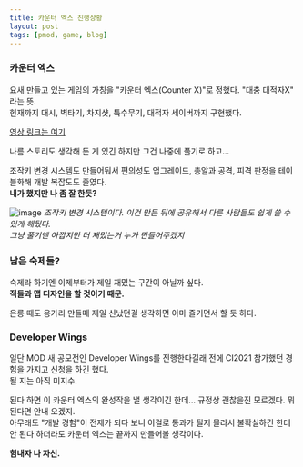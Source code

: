 ```yaml
---
title: 카운터 엑스 진행상황
layout: post
tags: [pmod, game, blog]
---
```

### 카운터 엑스
요새 만들고 있는 게임의 가칭을 "카운터 엑스(Counter X)"로 정했다. "대충 대적자X" 라는 뜻.  
현재까지 대시, 벽타기, 차지샷, 특수무기, 대적자 세이버까지 구현했다.  

[영상 링크는 여기](https://youtu.be/v7voFGpPsT4)

나름 스토리도 생각해 둔 게 있긴 하지만 그건 나중에 풀기로 하고...  

조작키 변경 시스템도 만들어둬서 편의성도 업그레이드, 총알과 공격, 피격 판정을 테이블화해 개발 복잡도도 줄였다.  
**내가 했지만 나 좀 잘 한듯?**

![image](https://user-images.githubusercontent.com/43718966/177037588-950463c1-8ac4-4b94-9774-ceef097c8654.png)
*조작키 변경 시스템이다. 이건 만든 뒤에 공유해서 다른 사람들도 쉽게 쓸 수 있게 해뒀다.  
그냥 풀기엔 아깝지만 더 재밌는거 누가 만들어주겠지*

### 남은 숙제들?
숙제라 하기엔 이제부터가 제일 재밌는 구간이 아닐까 싶다.  
**적들과 맵 디자인을 할 것이기 때문.**

은룡 때도 용가리 만들때 제일 신났던걸 생각하면 아마 즐기면서 할 듯 하다.
### Developer Wings
일단 MOD 새 공모전인 Developer Wings를 진행한다길래 전에 CI2021 참가했던 경험을 가지고 신청을 하긴 했다.  
될 지는 아직 미지수.

된다 하면 이 카운터 엑스의 완성작을 낼 생각이긴 한데... 규정상 괜찮을진 모르겠다. 뭐 된다면 안내 오겠지.  
아무래도 "개발 경험"이 전제가 되다 보니 이걸로 통과가 될지 몰라서 불확실하긴 한데 안 된다 하더라도 카운터 엑스는 끝까지 만들어볼 생각이다.

**힘내자 나 자신.**
